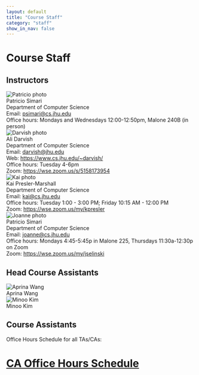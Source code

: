 ```yaml
---
layout: default
title: "Course Staff"
category: "staff"
show_in_nav: false
---
```


# Course Staff

## Instructors

<div class="card_container">
  <div class="card">
    <img alt="Patricio photo" src="{{site.baseurl}}/img/staffpix/simari.jpg">
    <div class="details">
    <span class="name_and_role">Patricio Simari</span><br>
    Department of Computer Science<br>
    Email: <a href="mailto:psimari@cs.jhu.edu">psimari@cs.jhu.edu</a><br>
    Office hours: Mondays and Wednesdays 12:00-12:50pm, Malone 240B (in person)<br>
    </div>
  </div>
  <div class="card">
    <img alt="Darvish photo" src="{{site.baseurl}}/img/staffpix/darvish.jpg">
    <div class="details">
    <span class="name_and_role">Ali Darvish</span><br>
    Department of Computer Science<br>
    Email: <a href="mailto:darvish@jhu.edu">darvish@jhu.edu</a><br>
    Web: <a class="external" target="_blank" href="https://www.cs.jhu.edu/~darvish/">https://www.cs.jhu.edu/~darvish/</a><br>
    Office hours: Tuesday 4-6pm<br>
    Zoom: <a class="external" target="_blank" href="https://wse.zoom.us/s/5158173954">https://wse.zoom.us/s/5158173954</a>
    </div>
	
  <div class="card">
    <img alt="Kai photo" src="{{site.baseurl}}/img/staffpix/kai.jpg">
    <div class="details">
    <span class="name_and_role">Kai Presler-Marshall</span><br>
    Department of Computer Science<br>
    Email: <a href="mailto:kai@cs.jhu.edu">kai@cs.jhu.edu</a><br>
	Office hours: Tuesday 1:00 - 3:00 PM; Friday 10:15 AM - 12:00 PM<br>
    Zoom: <a class="external" target="_blank" href="https://wse.zoom.us/my/kpresler">https://wse.zoom.us/my/kpresler</a>
    </div>
  </div>

  <div class="card">
    <img alt="Joanne photo" src="{{site.baseurl}}/img/staffpix/joanne.png">
    <div class="details">
    <span class="name_and_role">Patricio Simari</span><br>
    Department of Computer Science<br>
    Email: <a href="mailto:joanne@cs.jhu.edu">joanne@cs.jhu.edu</a><br>
    Office hours: Mondays 4:45-5:45p in Malone 225, Thursdays 11:30a-12:30p on Zoom<br>
    Zoom: <a class="external" target="_blank" href="https://wse.zoom.us/my/jselinski">https://wse.zoom.us/my/jselinski</a>
    <br>
    </div>
  </div>

</div>

## Head Course Assistants


<div class="card_container">

<div class="card">
  <img alt="Aprina Wang" src="{{site.baseurl}}/img/staffpix/aprina.jpg">
  <div class="details">
   <span class="name_and_role">Aprina Wang</span><br>
  </div>
</div>

<div class="card">
  <img alt="Minoo Kim" src="{{site.baseurl}}/img/staffpix/minoo.jpg">
  <div class="details">
   <span class="name_and_role">Minoo Kim</span><br>
  </div>
</div>

</div>


## Course Assistants

Office Hours Schedule for all TAs/CAs:
# [CA Office Hours Schedule](https://docs.google.com/spreadsheets/d/1wYlaZmnEq4qRg585t8u-eAzFdM-2uQ2sdM5blxb0GJY/edit#gid=2050153296)

